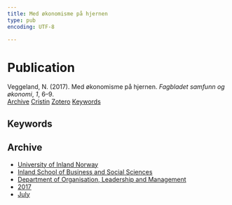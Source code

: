 ```yaml
---
title: Med økonomisme på hjernen
type: pub
encoding: UTF-8

---
```

<h1>Publication</h1>
<article id="csl-bib-container-ND64INCD" class="csl-bib-container">
  <div class="csl-bib-body"> <div class="csl-entry">Veggeland, N. (2017). Med økonomisme på hjernen. <i>Fagbladet samfunn og økonomi</i>, <i>1</i>, 6–9.</div> </div>
  <div class="csl-bib-buttons">
    <a href="#taxonomy-article-ND64INCD" alt="archive" class="csl-bib-button">Archive</a>
    <a href="https://app.cristin.no/results/show.jsf?id=1480410" alt="Cristin" class="csl-bib-button">Cristin</a>
    <a href="http://zotero.org/groups/5881554/items/ND64INCD" alt="Zotero" class="csl-bib-button">Zotero</a>
    <a href="#keywords-article-ND64INCD" alt="keywords" class="csl-bib-button">Keywords</a>
  </div>
  <div id="csl-bib-meta-container-ND64INCD"></div>
</article>
<div id="csl-bib-meta-ND64INCD" class="csl-bib-meta">
  <article id="keywords-article-ND64INCD" class="keywords-article">
    <h1>Keywords</h1>
    
  </article>
  <article id="taxonomy-article-ND64INCD" class="taxonomy-article">
    <h1>Archive</h1>
    <ul>
      <li>
        <a href="/en/archive/?key=3DCRN523">University of Inland Norway</a>
      </li>
      <li>
        <a href="/en/archive/?key=DU8Q9LN9">Inland School of Business and Social Sciences</a>
      </li>
      <li>
        <a href="/en/archive/?key=4LUWR3ZM">Department of Organisation, Leadership and Management</a>
      </li>
      <li>
        <a href="/en/archive/?key=KF5I8TQ8">2017</a>
      </li>
      <li>
        <a href="/en/archive/?key=BMLUARIA">July</a>
      </li>
    </ul>
  </article>
</div>
